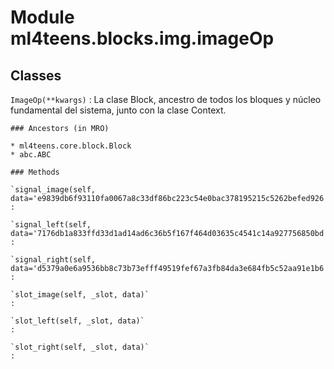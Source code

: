 Module ml4teens.blocks.img.imageOp
==================================

Classes
-------

`ImageOp(**kwargs)`
:   La clase Block, ancestro de todos los bloques y núcleo fundamental del sistema, junto con la clase Context.

    ### Ancestors (in MRO)

    * ml4teens.core.block.Block
    * abc.ABC

    ### Methods

    `signal_image(self, data='e9839db6f93110fa0067a8c33df86bc223c54e0bac378195215c5262befed926')`
    :

    `signal_left(self, data='7176db1a833ffd33d1ad14ad6c36b5f167f464d03635c4541c14a927756850bd')`
    :

    `signal_right(self, data='d5379a0e6a9536bb8c73b73efff49519fef67a3fb84da3e684fb5c52aa91e1b6')`
    :

    `slot_image(self, _slot, data)`
    :

    `slot_left(self, _slot, data)`
    :

    `slot_right(self, _slot, data)`
    :